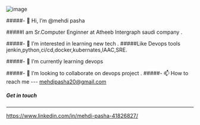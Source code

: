 ![image](https://github.com/mehdidevops2030/mehdidevops2030/assets/135350614/4983fb49-f257-47ba-a6ce-2b5523af4397)


#####- 👋 Hi, I’m @mehdi pasha


#####I am Sr.Computer Enginner at Atheeb Intergraph saudi company .

#####- 👀 I’m interested in learning new tech .
#####Like Devops tools jenkin,python,ci/cd,docker,kubernates,IAAC,SRE.

#####- 🌱 I’m currently learning devops

#####- 💞️ I’m looking to collaborate on devops project .
#####- 📫 How to reach me --- mehdipasha20@gmail.com

##### Get in touch 
------------

https://www.linkedin.com/in/mehdi-pasha-41826827/
<!---
mehdidevops2030/mehdidevops2030 is a ✨ special ✨ repository because its `README.md` (this file) appears on your GitHub profile.
You can click the Preview link to take a look at your changes.
--->

